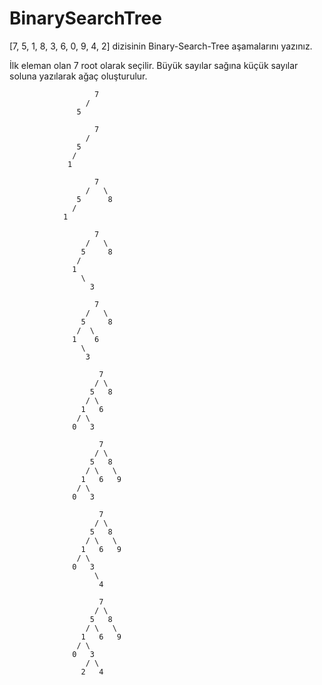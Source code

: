 # BinarySearchTree

[7, 5, 1, 8, 3, 6, 0, 9, 4, 2] dizisinin Binary-Search-Tree aşamalarını yazınız.

İlk eleman olan 7 root olarak seçilir. Büyük sayılar sağına küçük sayılar soluna yazılarak ağaç oluşturulur.

                       7  
                     /
                   5
                    
                       7
                     /
                   5
                  /
                 1
                   
                       7
                     /   \
                   5      8
                  /
                1 
                   
                       7
                     /   \
                    5     8
                   /
                  1
                    \
                      3
                     
                       7
                     /   \
                    5     8
                   /  \
                  1    6
                    \
                     3
                     
                        7
                       / \
                      5   8
                     / \
                    1   6
                   / \
                  0   3
                  
                        7
                       / \
                      5   8
                     / \   \
                    1   6   9
                   / \
                  0   3
                  
                        7
                       / \
                      5   8
                     / \   \
                    1   6   9
                   / \
                  0   3
                       \
                        4
                        
                        7
                       / \
                      5   8
                     / \   \
                    1   6   9
                   / \
                  0   3
                     / \
                    2   4
			
			
